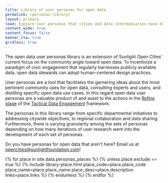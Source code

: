 ```yaml
---
title: Library of user personas for open data
permalink: /personas-library/
layout: primary
lead: Explore user personas that cities and data intermediaries have developed.
content_wide: true
content_focus: false
banner_cta: true
gridless: true
---
```


The open data user personas library is an extension of Sunlight Open Cities' current focus on the community angle toward open data. To incentivize a paradigm of civic engagement that regularly harnesses publicly available data, open data stewards can adopt human-centered design practices.

User personas are a tool that facilitates the garnering ideas about the most pertinent community uses for open data, consulting experts and users, and distilling specific open data use cases. In this regard open data user personas are a valuable product of and asset to the actions in the [Refine stage](https://sunlight-foundation.gitbooks.io/tactical-data-engagement/content/2-refine.html) of the [Tactical Data Engagement](https://sunlightfoundation.com/policy/open-cities/tactical-data-engagement/) framework.

The  personas in this library range from specific departmental initiatives to addressing citywide objectives, to regional collaboration and data sharing. Furthermore, there is varying granularity among the sets of personas depending on how many iterations of user research went into the development of each set of personas.

Do you have personas for open data that aren't here? Email us at [opencities@sunlightfoundation.com](mailto:opencities@sunlightfoundation.com)!


{% for place in site.data.personas_places %}
  {% unless place.exclude == true %}
    {% include library-place.html
      place_code=place.place_code
      place_name=place.place_name
      place_desc=place.description
      links=place.links
      %}
  {% endunless %}
{% endfor %}
